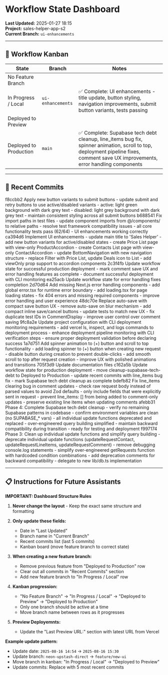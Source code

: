 # Workflow State Dashboard

**Last Updated:** 2025-01-27 18:15  
**Project:** sales-helper-app-s2  
**Current Branch:** `ui-enhancements`

---

## 🚦 Workflow Kanban

| State                  | Branch                | Notes                |
|-------------------------|-----------------------|----------------------|
| No Feature Branch       |                       |                      |
| In Progress / Local     | `ui-enhancements` | ✅ Complete: UI enhancements - title update, button styling, navigation improvements, submit button variants, tests passing |
| Deployed to Preview     |                       |                      |
| Deployed to Production  | `main` | ✅ Complete: Supabase tech debt cleanup, line_items bug fix, spinner animation, scroll to top, deployment pipeline fixes, comment save UX improvements, error handling components |

---

## 📝 Recent Commits
f8ccbb2 Apply new button variants to submit buttons - update submit and retry buttons to use active/disabled variants - active: light green background with dark grey text - disabled: light grey background with dark grey text - maintain consistent styling across all submit buttons
b688541 Fix import paths in test files - update component imports from @/components/ to relative paths - resolve test framework compatibility issues - all core functionality tests pass (62/64) - UI enhancements working correctly
ca394d6 Implement UI enhancements - update main title to 'Sales Helper' - add new button variants for active/disabled states - create Price List page with view-only ProductAccordion - create Contacts List page with view-only ContactAccordion - update BottomNavigation with new navigation structure - replace Filter with Price List, update Deals icon to List - add viewOnly prop support to accordion components
2c3f4fb Update workflow state for successful production deployment - mark comment save UX and error handling features as complete - document successful deployment with CLI monitoring
ea25acb Update workflow state for error handling fixes completion
2d70d64 Add missing Next.js error handling components - add global error.tsx for runtime error boundary - add loading.tsx for page loading states - fix 404 errors and missing required components - improve error handling and user experience
48dc70e Replace auto-save with compact save button UX - remove auto-save on blur mechanism - add compact inline save/cancel buttons - update tests to match new UX - fix duplicate test IDs in CommentDisplay - improve user control over comment saving
9fc8a2e Update project configuration with CLI deployment monitoring requirements - add vercel ls, inspect, and logs commands to deployment process - enhance deployment pipeline monitoring with CLI verification steps - ensure proper deployment validation before declaring success
1a7d751 Add spinner animation to (+) button and scroll to top functionality - add loading spinner to (+) button when creating new request - disable button during creation to prevent double-clicks - add smooth scroll to top after request creation - improve UX with polished animations and transitions
705f3d9 Update documentation files
c162a5b Update workflow state for production deployment - move cleanup-supabase-tech-debt to Deployed to Production - update recent commits with line_items bug fix - mark Supabase tech debt cleanup as complete
bdefb82 Fix line_items clearing bug in comment updates - check raw request body instead of parsed values to avoid Zod defaults - only include fields that were explicitly sent in request - prevent line_items: [] from being added to comment-only updates - preserve existing line items when updating comments
afebb31 Phase 4: Complete Supabase tech debt cleanup - verify no remaining Supabase patterns in codebase - confirm environment variables are clean (no SUPABASE_* vars) - all individual update functions deprecated and replaced - over-engineered query building simplified - maintain backward compatibility during transition - ready for testing and deployment
f997174 Phase 3: Clean up individual update functions and simplify query building - deprecate individual update functions (updateRequestContact, updateRequestLineItems, updateRequestComment) - remove debugging console.log statements - simplify over-engineered getRequests function with hardcoded condition combinations - add deprecation comments for backward compatibility - delegate to new lib/db.ts implementation

---

## 📋 Instructions for Future Assistants

**IMPORTANT: Dashboard Structure Rules**

1. **Never change the layout** - Keep the exact same structure and formatting

2. **Only update these fields:**
   - Date in "Last Updated" 
   - Branch name in "Current Branch"
   - Recent commits list (last 5 commits)
   - Kanban board (move feature branch to correct state)

3. **When creating a new feature branch:**
   - Remove previous feature from "Deployed to Production" row
   - Clear out all commits in "Recent Commits" section
   - Add new feature branch to "In Progress / Local" row

4. **Kanban progression:**
   - "No Feature Branch" → "In Progress / Local" → "Deployed to Preview" → "Deployed to Production"
   - Only one branch should be active at a time
   - Move branch name between rows as it progresses

5. **Preview Deployemnts:**
   - Update the "Last Preview URL:" section with latest URL from Vercel


**Example update pattern:**
- Update date: `2025-08-16 14:54` → `2025-08-16 15:30`
- Update branch: `neon-upstash-direct` → `feature/new-ui`
- Move branch in kanban: "In Progress / Local" → "Deployed to Preview"
- Update commits: Replace with 5 most recent commits
